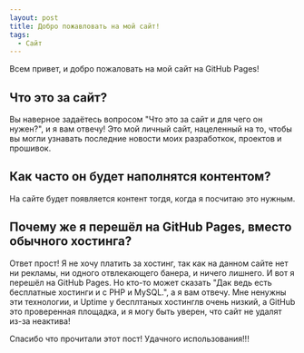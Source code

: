 ```yaml
---
layout: post
title: Добро пожавловать на мой сайт!
tags:
  - Сайт
---
```


Всем привет, и добро пожаловать на мой сайт на GitHub Pages!

## Что это за сайт?
Вы наверное задаётесь вопросом "Что это за сайт и для чего он нужен?", и я вам отвечу! Это мой личный сайт, нацеленный на то, чтобы вы могли узнавать последние новости моих разработкок, проектов и прошивок.

## Как часто он будет наполнятся контентом?
На сайте будет появляется контент тогдя, когда я посчитаю это нужным.

## Почему же я перешёл на GitHub Pages, вместо обычного хостинга?
Ответ прост! Я не хочу платить за хостинг, так как на данном сайте нет ни рекламы, ни одного отвлекающего банера, и ничего лишнего. И вот я перешёл на GitHub Pages. Но кто-то может сказать "Дак ведь есть бесплатные хостинги и с PHP и MySQL.", а я вам отвечу. Мне ненужны эти технологии, и Uptime у бесплтаных хостинглв очень низкий, а GitHub это проверенная площадка, и я могу быть уверен, что сайт не удалят из-за неактива!

Спасибо что прочитали этот пост! Удачного использования!!!

